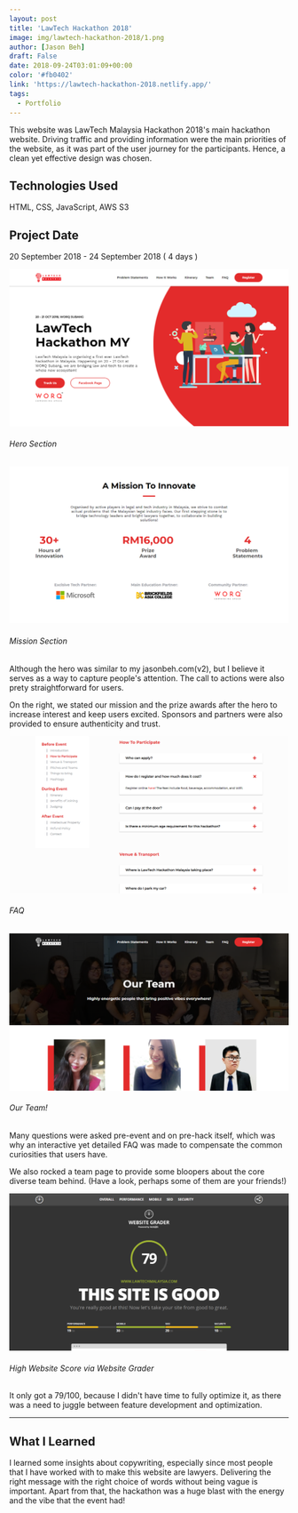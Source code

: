 ```yaml
---
layout: post
title: 'LawTech Hackathon 2018'
image: img/lawtech-hackathon-2018/1.png
author: [Jason Beh]
draft: False
date: 2018-09-24T03:01:09+00:00
color: '#fb0402'
link: 'https://lawtech-hackathon-2018.netlify.app/'
tags:
  - Portfolio
---
```


This website was LawTech Malaysia Hackathon 2018's main hackathon website. Driving traffic and providing information were the main priorities of the website, as it was part of the user journey for the participants. Hence, a clean yet effective design was chosen.

## Technologies Used

HTML, CSS, JavaScript, AWS S3

## Project Date
20 September 2018 - 24 September 2018 ( 4 days )

![Hero Section](img/lawtech-hackathon-2018/1.png)

###### Hero Section

![Mission Section](img/lawtech-hackathon-2018/2.png)

###### Mission Section

Although the hero was similar to my jasonbeh.com(v2), but I believe it serves as a way to capture people's attention. The call to actions were also prety straightforward for users.

On the right, we stated our mission and the prize awards after the hero to increase interest and keep users excited. Sponsors and partners were also provided to ensure authenticity and trust.

![FAQ](img/lawtech-hackathon-2018/3.png)

###### FAQ

![Our Team!](img/lawtech-hackathon-2018/4.png)

###### Our Team!

Many questions were asked pre-event and on pre-hack itself, which was why an interactive yet detailed FAQ was made to compensate the common curiosities that users have.

We also rocked a team page to provide some bloopers about the core diverse team behind. (Have a look, perhaps some of them are your friends!)

![High Website Score via Website Grader](img/lawtech-hackathon-2018/5.png)

###### High Website Score via Website Grader

It only got a 79/100, because I didn't have time to fully optimize it, as there was a need to juggle between feature development and optimization.

---

## What I Learned

I learned some insights about copywriting, especially since most people that I have worked with to make this website are lawyers. Delivering the right message with the right choice of words without being vague is important. Apart from that, the hackathon was a huge blast with the energy and the vibe that the event had!